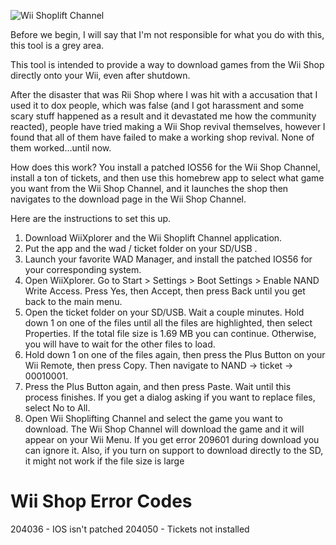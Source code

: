 ![Wii Shoplift Channel](http://transfer.archivete.am/9Qu6m/wiishop.png)

Before we begin, I will say that I'm not responsible for what you do with this, this tool is a grey area.

This tool is intended to provide a way to download games from the Wii Shop directly onto your Wii, even after shutdown.

After the disaster that was Rii Shop where I was hit with a accusation that I used it to dox people, which was false (and I got harassment and some scary stuff happened as a result and it devastated me how the community reacted), people have tried making a Wii Shop revival themselves, however I found that all of them have failed to make a working shop revival. None of them worked...until now.

How does this work? You install a patched IOS56 for the Wii Shop Channel, install a ton of tickets, and then use this homebrew app to select what game you want from the Wii Shop Channel, and it launches the shop then navigates to the download page in the Wii Shop Channel.

Here are the instructions to set this  up.

1. Download WiiXplorer and the Wii Shoplift Channel application.
2. Put the app and the wad / ticket folder on your SD/USB .
3. Launch your favorite WAD Manager, and install the patched IOS56 for your corresponding system.
4. Open WiiXplorer. Go to Start > Settings > Boot Settings > Enable NAND Write Access. Press Yes, then Accept, then press Back until you get back to the main menu.
5. Open the ticket folder on your SD/USB. Wait a couple minutes. Hold down 1 on one of the files until all the files are highlighted, then select Properties. If the total file size is 1.69 MB you can continue. Otherwise, you will have to wait for the other files to load.
6. Hold down 1 on one of the files again, then press the Plus Button on your Wii Remote, then press Copy. Then navigate to NAND -> ticket -> 00010001.
7. Press the Plus Button again, and then press Paste. Wait until this process finishes. If you get a dialog asking if you want to replace files, select No to All.
8. Open Wii Shoplifting Channel and select the game you want to download. The Wii Shop Channel will download the game and it will appear on your Wii Menu. If you get error 209601 during download you can ignore it. Also, if you turn on support to download directly to the SD, it might not work if the file size is large

# Wii Shop Error Codes

204036 - IOS isn't patched
204050 - Tickets not installed
